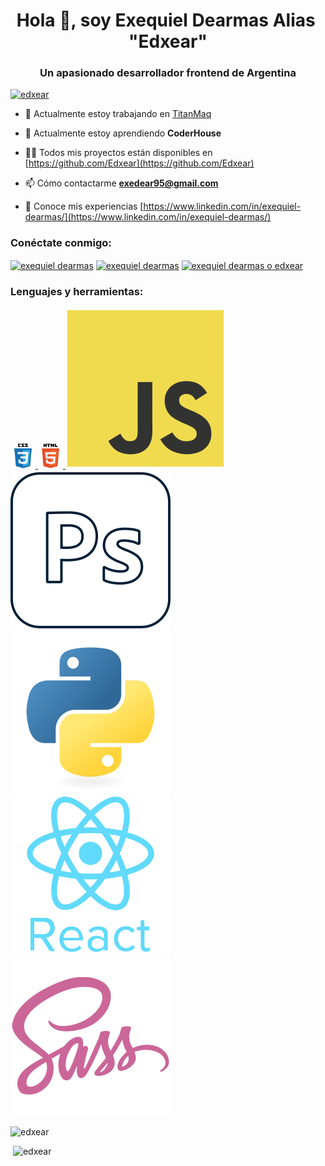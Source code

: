 <h1 align="center">Hola 👋, soy Exequiel Dearmas Alias ​​"Edxear"</h1>
<h3 align="center">Un apasionado desarrollador frontend de Argentina</h3>

<p align="left"> <a href="https://github.com/ryo-ma/github-profile-trophy"><img src="https://github-profile-trophy.vercel.app/?username=edxear" alt="edxear" /></a> </p>

- 🔭 Actualmente estoy trabajando en [TitanMaq](https://github.com/Edxear/TitanMaq.git)

- 🌱 Actualmente estoy aprendiendo **CoderHouse**

- 👨‍💻 Todos mis proyectos están disponibles en [https://github.com/Edxear](https://github.com/Edxear)

- 📫 Cómo contactarme **exedear95@gmail.com**

- 📄 Conoce mis experiencias [https://www.linkedin.com/in/exequiel-dearmas/](https://www.linkedin.com/in/exequiel-dearmas/)

<h3 align="left">Conéctate conmigo:</h3>
<p align="left">
<a href="https://linkedin.com/in/exequiel-dearmas" target="blank"><img align="center" src="https://raw.githubusercontent.com/rahuldkjain/github-profile-readme-generator/master/src/images/icons/Social/linked-in-alt.svg" alt="exequiel dearmas" height="30" width="40" /></a>
<a href="https://fb.com/exequiel dearmas" target="blank"><img align="center" src="https://raw.githubusercontent.com/rahuldkjain/github-profile-readme-generator/master/src/images/icons/Social/facebook.svg" alt="exequiel dearmas" height="30" width="40" /></a>
<a href="https://instagram.com/exequiel dearmas o edxear" target="blank"><img align="center" src="https://raw.githubusercontent.com/rahuldkjain/github-profile-readme-generator/master/src/images/icons/Social/instagram.svg" alt="exequiel dearmas o edxear" height="30" width="40" /></a>
</p>

<h3 align="left">Lenguajes y herramientas:</h3>
<p align="left"> <a href="https://www.w3schools.com/css/" target="_blank" rel="noreferrer"> <img src="https://raw.githubusercontent.com/devicons/devicon/master/icons/css3/css3-original-wordmark.svg" alt="css3" width="40" height="40"/> </a> <a href="https://www.w3.org/html/" target="_blank" rel="noreferrer"> <img src="https://raw.githubusercontent.com/devicons/devicon/master/icons/html5/html5-original-wordmark.svg" alt="html5" width="40" height="40"/> </a> <a href="https://developer.mozilla.org/en-US/docs/Web/JavaScript" objetivo="_blank" rel="noreferrer"> <img src="https://raw.githubusercontent.com/devicons/devicon/master/icons/javascript/javascript-original.svg" alt="javascript" ancho="40" alto="40"/> </a> <a href="https://www.photoshop.com/es" objetivo="_blank" rel="noreferrer"> <img src="https://raw.githubusercontent.com/devicons/devicon/master/icons/photoshop/photoshop-line.svg" alt="photoshop" ancho="40" alto="40"/> </a> <a href="https://www.python.org" objetivo="_blank" rel="noreferrer"> <img src="https://raw.githubusercontent.com/devicons/devicon/master/icons/python/python-original.svg" alt="python" ancho="40" alto="40"/> </a> <a href="https://reactjs.org/" target="_blank" rel="noreferrer"> <img src="https://raw.githubusercontent.com/devicons/devicon/master/icons/react/react-original-wordmark.svg" alt="react" ancho="40" alto="40"/> </a> <a href="https://sass-lang.com" target="_blank" rel="noreferrer"> <img src="https://raw.githubusercontent.com/devicons/devicon/master/icons/sass/sass-original.svg" alt="sass" ancho="40" altura="40"/> </a> </p>

<p><img align="izquierda" src="https://github-readme-stats.vercel.app/api/top-langs?username=edxear&show_icons=true&locale=es&layout=compact" alt="edxear" /></p>

<p> <img align="centro" src="https://github-readme-stats.vercel.app/api?username=edxear&show_icons=true&locale=es" alt="edxear" /></p>


